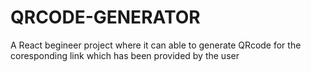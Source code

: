 # QRCODE-GENERATOR
A React begineer project where it can able to generate QRcode for the coresponding link which has been provided by the user
